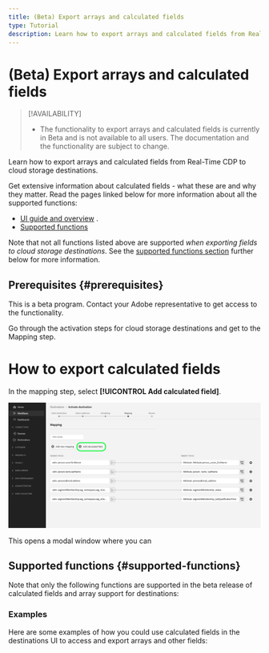 ```yaml
---
title: (Beta) Export arrays and calculated fields
type: Tutorial
description: Learn how to export arrays and calculated fields from Real-Time CDP to batch profile-based destinations.
---
```


# (Beta) Export arrays and calculated fields

>[!AVAILABILITY]
>
>* The functionality to export arrays and calculated fields is currently in Beta and is not available to all users. The documentation and the functionality are subject to change.

Learn how to export arrays and calculated fields from Real-Time CDP to cloud storage destinations.

Get extensive information about calculated fields - what these are and why they matter. Read the pages linked below for more information about all the supported functions: 

* [UI guide and overview](help/data-prep/ui/mapping.md#calculated-fields) .
* [Supported functions](/help/data-prep/functions.md)

Note that not all functions listed above are supported *when exporting fields to cloud storage destinations*. See the [supported functions section](#supported-functions) further below for more information.

## Prerequisites {#prerequisites}

This is a beta program. Contact your Adobe representative to get access to the functionality. 

Go through the activation steps for cloud storage destinations and get to the Mapping step. 

# How to export calculated fields

In the mapping step, select **[!UICONTROL Add calculated field]**.

![Add calculated field to export](/help/destinations/assets/ui/export-arrays-calculated-fields/add-calculated-fields.png)

This opens a modal window where you can 

## Supported functions {#supported-functions}

Note that only the following functions are supported in the beta release of calculated fields and array support for destinations: 

### Examples

Here are some examples of how you could use calculated fields in the destinations UI to access and export arrays and other fields:



